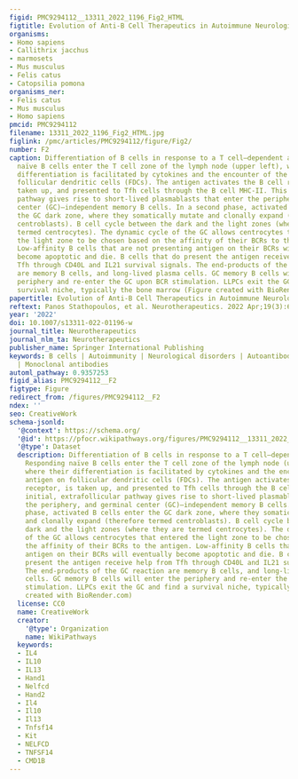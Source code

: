 ```yaml
---
figid: PMC9294112__13311_2022_1196_Fig2_HTML
figtitle: Evolution of Anti-B Cell Therapeutics in Autoimmune Neurological Diseases
organisms:
- Homo sapiens
- Callithrix jacchus
- marmosets
- Mus musculus
- Felis catus
- Catopsilia pomona
organisms_ner:
- Felis catus
- Mus musculus
- Homo sapiens
pmcid: PMC9294112
filename: 13311_2022_1196_Fig2_HTML.jpg
figlink: /pmc/articles/PMC9294112/figure/Fig2/
number: F2
caption: Differentiation of B cells in response to a T cell–dependent antigen. Responding
  naïve B cells enter the T cell zone of the lymph node (upper left), where their
  differentiation is facilitated by cytokines and the encounter of the antigen on
  follicular dendritic cells (FDCs). The antigen activates the B cell receptor, is
  taken up, and presented to Tfh cells through the B cell MHC-II. This initial, extrafollicular
  pathway gives rise to short-lived plasmablasts that enter the periphery, and germinal
  center (GC)–independent memory B cells. In a second phase, activated B cells enter
  the GC dark zone, where they somatically mutate and clonally expand (therefore termed
  centroblasts). B cell cycle between the dark and the light zones (where they are
  termed centrocytes). The dynamic cycle of the GC allows centrocytes that entered
  the light zone to be chosen based on the affinity of their BCRs to the antigen.
  Low-affinity B cells that are not presenting antigen on their BCRs will eventually
  become apoptotic and die. B cells that do present the antigen receive help from
  Tfh through CD40L and IL21 survival signals. The end-products of the GC reaction
  are memory B cells, and long-lived plasma cells. GC memory B cells will enter the
  periphery and re-enter the GC upon BCR stimulation. LLPCs exit the GC and find a
  survival niche, typically the bone marrow (Figure created with BioRender.com)
papertitle: Evolution of Anti-B Cell Therapeutics in Autoimmune Neurological Diseases.
reftext: Panos Stathopoulos, et al. Neurotherapeutics. 2022 Apr;19(3):691-710.
year: '2022'
doi: 10.1007/s13311-022-01196-w
journal_title: Neurotherapeutics
journal_nlm_ta: Neurotherapeutics
publisher_name: Springer International Publishing
keywords: B cells | Autoimmunity | Neurological disorders | Autoantibodies | Rituximab
  | Monoclonal antibodies
automl_pathway: 0.9357253
figid_alias: PMC9294112__F2
figtype: Figure
redirect_from: /figures/PMC9294112__F2
ndex: ''
seo: CreativeWork
schema-jsonld:
  '@context': https://schema.org/
  '@id': https://pfocr.wikipathways.org/figures/PMC9294112__13311_2022_1196_Fig2_HTML.html
  '@type': Dataset
  description: Differentiation of B cells in response to a T cell–dependent antigen.
    Responding naïve B cells enter the T cell zone of the lymph node (upper left),
    where their differentiation is facilitated by cytokines and the encounter of the
    antigen on follicular dendritic cells (FDCs). The antigen activates the B cell
    receptor, is taken up, and presented to Tfh cells through the B cell MHC-II. This
    initial, extrafollicular pathway gives rise to short-lived plasmablasts that enter
    the periphery, and germinal center (GC)–independent memory B cells. In a second
    phase, activated B cells enter the GC dark zone, where they somatically mutate
    and clonally expand (therefore termed centroblasts). B cell cycle between the
    dark and the light zones (where they are termed centrocytes). The dynamic cycle
    of the GC allows centrocytes that entered the light zone to be chosen based on
    the affinity of their BCRs to the antigen. Low-affinity B cells that are not presenting
    antigen on their BCRs will eventually become apoptotic and die. B cells that do
    present the antigen receive help from Tfh through CD40L and IL21 survival signals.
    The end-products of the GC reaction are memory B cells, and long-lived plasma
    cells. GC memory B cells will enter the periphery and re-enter the GC upon BCR
    stimulation. LLPCs exit the GC and find a survival niche, typically the bone marrow (Figure
    created with BioRender.com)
  license: CC0
  name: CreativeWork
  creator:
    '@type': Organization
    name: WikiPathways
  keywords:
  - IL4
  - IL10
  - IL13
  - Hand1
  - Nelfcd
  - Hand2
  - Il4
  - Il10
  - Il13
  - Tnfsf14
  - Kit
  - NELFCD
  - TNFSF14
  - CMD1B
---
```


